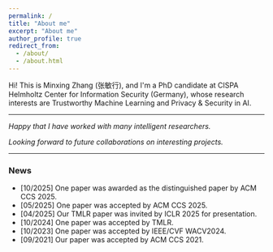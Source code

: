 ```yaml
---
permalink: /
title: "About me"
excerpt: "About me"
author_profile: true
redirect_from: 
  - /about/
  - /about.html
---
```


Hi! This is Minxing Zhang (张敏行), and I'm a PhD candidate at CISPA Helmholtz Center for Information Security (Germany), whose research interests are Trustworthy Machine Learning and Privacy & Security in AI.

---

_Happy that I have worked with many intelligent researchers._

_Looking forward to future collaborations on interesting projects._

---

### News

- [10/2025] One paper was awarded as the distinguished paper by ACM CCS 2025.
- [05/2025] One paper was accepted by ACM CCS 2025.
- [04/2025] Our TMLR paper was invited by ICLR 2025 for presentation.
- [10/2024] One paper was accepted by TMLR.
- [10/2023] One paper was accepted by IEEE/CVF WACV2024.
- [09/2021] Our paper was accepted by ACM CCS 2021.
